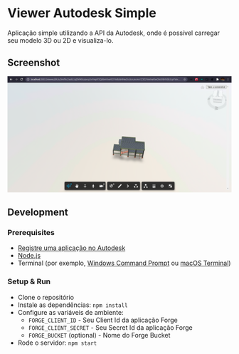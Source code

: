 # Viewer Autodesk Simple

Aplicação simple utilizando a API da Autodesk, onde é possível carregar seu modelo 3D ou 2D e visualiza-lo.

## Screenshot

![Screenshot](./.github/view.png)

## Development

### Prerequisites

- [Registre uma aplicação no Autodesk](https://forge.autodesk.com/en/docs/oauth/v2/tutorials/create-app)
- [Node.js](https://nodejs.org)
- Terminal (por exemplo, [Windows Command Prompt](https://en.wikipedia.org/wiki/Cmd.exe)
  ou [macOS Terminal](https://support.apple.com/guide/terminal/welcome/mac))

### Setup & Run

- Clone o repositório
- Instale as dependências: `npm install`
- Configure as variáveis de ambiente:
  - `FORGE_CLIENT_ID` - Seu Client Id da aplicação Forge
  - `FORGE_CLIENT_SECRET` - Seu Secret Id da aplicação Forge
  - `FORGE_BUCKET` (optional) - Nome do Forge Bucket
- Rode o servidor: `npm start`
